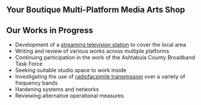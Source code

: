 ## Your Boutique Multi-Platform Media Arts Shop

## Our Works in Progress

* Development of a [streaming television station](https://en.wikipedia.org/w/index.php?title=Over-the-top_media_service&oldid=1110776742) to cover the local area
* Writing and review of various works across multiple platforms
* Continuing participation in the work of the Ashtabula County Broadband Task Force  
* Seeking suitable studio space to work inside
* Investigating the use of [radiofacsimile transmission](https://en.wikipedia.org/wiki/Radiofax) over a variety of frequency bands  
* Hardening systems and networks
* Reviewing alternative operational measures
